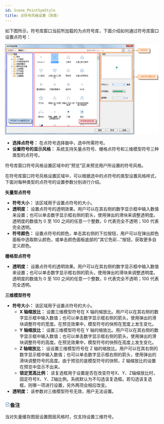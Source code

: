 ```yaml
---
id: Scene_PointSymStyle
title: 点符号风格设置（场景）
---
```

如下图所示，符号库窗口当前所加载的为点符号库，下面介绍如何通过符号库窗口设置点符号：

![](img/Scene_PointSymManager.png)  


* **选择点符号：** 在点符号选择器中，选中所需符号。
* **设置符号的显示风格：** 系统支持矢量点符号、栅格点符号和三维模型符号三种类型的点符号。

符号库窗口符号风格设置区域中的"预览"区来预览用户所设置的符号风格。

在符号库窗口符号风格设置区域中，可以根据选中的点符号的类型设置风格样式，下面对每种类型的点符号的设置参数分别进行介绍。

**矢量型点符号**

* **符号大小：** 该区域用于设置点符号的大小。 
* **透明度：** 设置点符号的透明效果。用户可以在其右侧的数字显示框中输入数值来设置；也可以单击数字显示框右侧的箭头，使用弹出的滑块来调整透明度。透明度的数值为 0 至 100 之间的任意一个整数，0 代表完全不透明；100 代表完全透明。
* **符号颜色：** 设置点符号的颜色，单击其右侧的下拉按钮，用户可以在弹出颜色面板中选取默认颜色，或单击颜色面板底部的"其它色彩..."按钮，获取更多自定义颜色。

**栅格型点符号**

* **透明度：** 设置点符号的透明效果。用户可以在其右侧的数字显示框中输入数值来设置；也可以单击数字显示框右侧的箭头，使用弹出的滑块来调整透明度。透明度的数值为 0 至 100 之间的任意一个整数，0 代表完全不透明；100 代表完全透明。

**三维模型符号**

* **符号大小：** 该区域用于设置点符号的大小。 
  * **X 轴缩放比：** 设置三维模型符号在 X 轴的缩放比。用户可以在其右侧的数字显示框中输入数值；也可以单击数字显示框右侧的箭头，使用弹出的滑块调整符号的宽度。在预览效果中，模型符号的快照在宽度上发生变化。
  * **Y 轴缩放比：** 设置三维模型符号在 Y 轴的缩放比。用户可以在其右侧的数字显示框中输入数值；也可以单击数字显示框右侧的箭头，使用弹出的滑块调整符号的高度。在预览效果中，模型符号的快照在高度上发生变化。
  * **Z 轴缩放比：** 设设置三维模型符号在 Z 轴的缩放比。用户可以在其右侧的数字显示框中输入数值；也可以单击数字显示框右侧的箭头，使用弹出的滑块调整符号的高度。由于预览的是模型符号的快照，Z 轴缩放比的设置在预览中显示不出来。
  * **锁定宽高比例：** 该复选框用于设置是否在改变符号X、Y、Z轴缩放比时，固定符号X、Y、Z轴比例。系统默认为不勾选该复选框。若勾选该复选框，则哪一项进行设置，另外两项会相应改变。
* **透明度：** 该参数对三维模型符号无效，用户无法设置。



### ![](../../img/read.gif)备注

当对矢量缓存图层设置图层风格时，仅支持设置三维符号。

